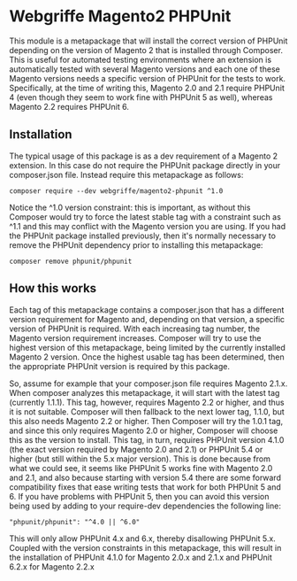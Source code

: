 Webgriffe Magento2 PHPUnit
==========================

This module is a metapackage that will install the correct version of PHPUnit depending on the version of Magento 2 that is installed through Composer. This is useful for automated testing environments where an extension is automatically tested with several Magento versions and each one of these Magento versions needs a specific version of PHPUnit for the tests to work.
Specifically, at the time of writing this, Magento 2.0 and 2.1 require PHPUnit 4 (even though they seem to work fine with PHPUnit 5 as well), whereas Magento 2.2 requires PHPUnit 6.

Installation
------------

The typical usage of this package is as a dev requirement of a Magento 2 extension. In this case do not require the PHPUnit package directly in your composer.json file. Instead require this metapackage as follows:

```
composer require --dev webgriffe/magento2-phpunit ^1.0
```

Notice the ^1.0 version constraint: this is important, as without this Composer would try to force the latest stable tag with a constraint such as ^1.1 and this may conflict with the Magento version you are using.
If you had the PHPUnit package installed previously, then it's normally necessary to remove the PHPUnit dependency prior to installing this metapackage:
 
```
composer remove phpunit/phpunit
```

How this works
--------------

Each tag of this metapackage contains a composer.json that has a different version requirement for Magento and, depending on that version, a specific version of PHPUnit is required.
With each increasing tag number, the Magento version requirement increases. Composer will try to use the highest version of this metapackage, being limited by the currently installed Magento 2 version. Once the highest usable tag has been determined, then the appropriate PHPUnit version is required by this package.

So, assume for example that your composer.json file requires Magento 2.1.x. When composer analyzes this metapackage, it will start with the latest tag (currently 1.1.1). This tag, however, requires Magento 2.2 or higher, and thus it is not suitable. Composer will then fallback to the next lower tag, 1.1.0, but this also needs Magento 2.2 or higher. Then Composer will try the 1.0.1 tag, and since this only requires Magento 2.0 or higher, Composer will choose this as the version to install. This tag, in turn, requires PHPUnit version 4.1.0 (the exact version required by Magento 2.0 and 2.1) or PHPUnit 5.4 or higher (but still within the 5.x major version). This is done because from what we could see, it seems like PHPUnit 5 works fine with Magento 2.0 and 2.1, and also because starting with version 5.4 there are some forward compatibility fixes that ease writing tests that work for both PHPUnit 5 and 6.
If you have problems with PHPUnit 5, then you can avoid this version being used by adding to your require-dev dependencies the following line:

```
"phpunit/phpunit": "^4.0 || ^6.0"
```

This will only allow PHPUnit 4.x and 6.x, thereby disallowing PHPUnit 5.x. Coupled with the version constraints in this metapackage, this will result in the installation of PHPUnit 4.1.0 for Magento 2.0.x and 2.1.x and PHPUnit 6.2.x for Magento 2.2.x
